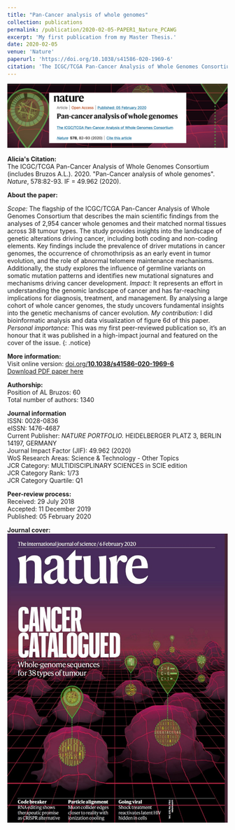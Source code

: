```yaml
---
title: "Pan-Cancer analysis of whole genomes"
collection: publications
permalink: /publication/2020-02-05-PAPER1_Nature_PCAWG
excerpt: 'My first publication from my Master Thesis.'
date: 2020-02-05
venue: 'Nature'
paperurl: 'https://doi.org/10.1038/s41586-020-1969-6'
citation: 'The ICGC/TCGA Pan-Cancer Analysis of Whole Genomes Consortium (includes Bruzos AL). (2020). &quot;Pan-Cancer analysis of whole genomes.&quot; <i>Nature</i>. 578:82-93. doi: 10.1038/s41586-020-1969-6 - IF(2020) = 49.962'
---
```


<img src='/files/papers/2020-02-05-PAPER1_Nature_PCAWG-screenshot.png' />  

**Alicia's Citation:**  
The ICGC/TCGA Pan-Cancer Analysis of Whole Genomes Consortium (includes Bruzos A.L.). 2020. "Pan-Cancer analysis of whole genomes". <i>Nature</i>, 578:82-93. IF = 49.962 (2020).  

**About the paper:**  

*Scope:* The flagship of the ICGC/TCGA Pan-Cancer Analysis of Whole Genomes Consortium that describes the main scientific findings from the analyses of 2,954 cancer whole genomes and their matched normal tissues across 38 tumour types. The study provides insights into the landscape of genetic alterations driving cancer, including both coding and non-coding elements. Key findings include the prevalence of driver mutations in cancer genomes, the occurrence of chromothripsis as an early event in tumor evolution, and the role of abnormal telomere maintenance mechanisms. Additionally, the study explores the influence of germline variants on somatic mutation patterns and identifies new mutational signatures and mechanisms driving cancer development.
*Impact:* It represents an effort in understanding the genomic landscape of cancer and has far-reaching implications for diagnosis, treatment, and management. By analysing a large cohort of whole cancer genomes, the study uncovers fundamental insights into the genetic mechanisms of cancer evolution.
*My contribution:* I did bioinformatic analysis and data visualization of figure 6d of this paper.
*Personal importance:* This was my first peer-reviewed publication so, it’s an honour that it was published in a high-impact journal and featured on the cover of the issue. 
{: .notice}

**More information:**  
Visit online version: [doi.org/**10.1038/s41586-020-1969-6**](https://doi.org/10.1038/s41586-020-1969-6)  
[Download PDF paper here](https://ALBruzos.github.io/files/papers/2020-02-05-PAPER_Nature_PCAWG.pdf)  

**Authorship:**  
Position of AL Bruzos: 60  
Total number of authors: 1340 

**Journal information**  
ISSN: 0028-0836  
eISSN: 1476-4687  
Current Publisher: *NATURE PORTFOLIO.* HEIDELBERGER PLATZ 3, BERLIN 14197, GERMANY  
Journal Impact Factor (JIF): 49.962 (2020)  
WoS Research Areas: Science & Technology - Other Topics  
JCR Category: MULTIDISCIPLINARY SCIENCES in SCIE edition  
JCR Category Rank: 1/73  
JCR Category Quartile: Q1  

**Peer-review process:**  
Received: 29 July 2018  
Accepted: 11 December 2019  
Published: 05 February 2020  

**Journal cover:**  
<img src='/files/papers/2020-02-05-PAPER_NatureCover_PCAWG.jpg' width="526" height="659" />  

